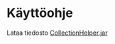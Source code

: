# Käyttöohje
Lataa tiedosto [CollectionHelper.jar](https://github.com/ljunjoel/ot-harjoitustyo/releases/tag/loppupalautus)
